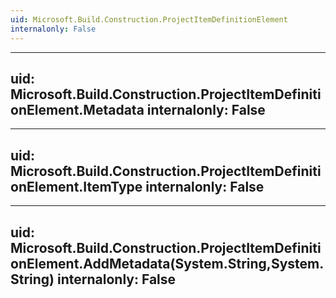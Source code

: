 ```yaml
---
uid: Microsoft.Build.Construction.ProjectItemDefinitionElement
internalonly: False
---
```


---
uid: Microsoft.Build.Construction.ProjectItemDefinitionElement.Metadata
internalonly: False
---

---
uid: Microsoft.Build.Construction.ProjectItemDefinitionElement.ItemType
internalonly: False
---

---
uid: Microsoft.Build.Construction.ProjectItemDefinitionElement.AddMetadata(System.String,System.String)
internalonly: False
---
